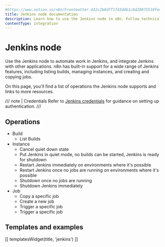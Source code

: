 ```yaml
---
#https://www.notion.so/n8n/Frontmatter-432c2b8dff1f43d4b1c8d20075510fe4
title: Jenkins node documentation
description: Learn how to use the Jenkins node in n8n. Follow technical documentation to integrate Jenkins node into your workflows.
contentType: integration
---
```


# Jenkins node

Use the Jenkins node to automate work in Jenkins, and integrate Jenkins with other applications. n8n has built-in support for a wide range of Jenkins features, including listing builds, managing instances, and creating and copying jobs. 

On this page, you'll find a list of operations the Jenkins node supports and links to more resources.

/// note | Credentials
Refer to [Jenkins credentials](/integrations/builtin/credentials/jenkins/) for guidance on setting up authentication. 
///

## Operations

* Build
    * List Builds
* Instance
    * Cancel quiet down state
    * Put Jenkins in quiet mode, no builds can be started, Jenkins is ready for shutdown
    * Restart Jenkins immediately on environments where it's possible
    * Restart Jenkins once no jobs are running on environments where it's possible
    * Shutdown once no jobs are running
    * Shutdown Jenkins immediately
* Job
    * Copy a specific job
    * Create a new job
    * Trigger a specific job
    * Trigger a specific job

## Templates and examples

<!-- see https://www.notion.so/n8n/Pull-in-templates-for-the-integrations-pages-37c716837b804d30a33b47475f6e3780 -->
[[ templatesWidget(title, 'jenkins') ]]
